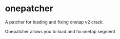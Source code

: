# onepatcher
A patcher for loading and fixing onetap v2 crack.

Onepatcher allows you to load and fix onetap segment
